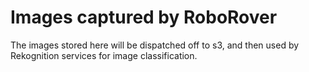 # Images captured by RoboRover

The images stored here will be dispatched off to s3, and then used by Rekognition services for image classification.
